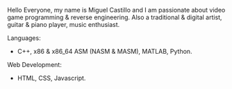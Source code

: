 Hello Everyone, my name is Miguel Castillo and I am passionate about video game programming & reverse engineering.
Also a traditional & digital artist, guitar & piano player, music enthusiast.

Languages:
- C++, x86 & x86_64 ASM (NASM & MASM), MATLAB, Python.

Web Development:
- HTML, CSS, Javascript. 

<!---
MiguelECL/MiguelECL is a ✨ special ✨ repository because its `README.md` (this file) appears on your GitHub profile.
You can click the Preview link to take a look at your changes.
--->
